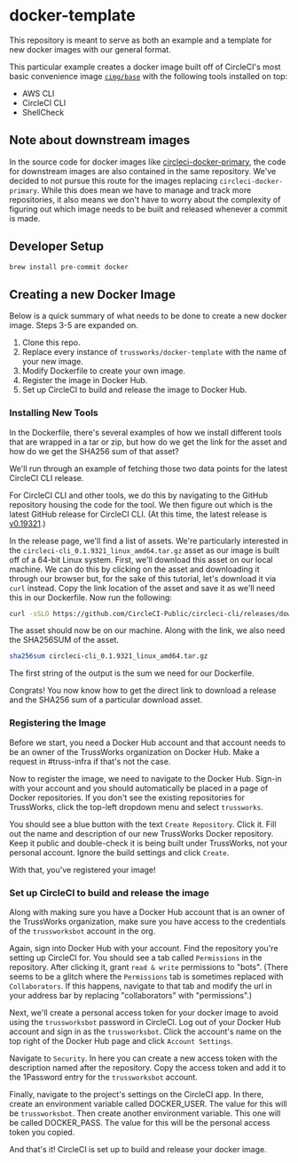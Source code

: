 # docker-template

This repository is meant to serve as both an example and a template for new docker images with our general format.

This particular example creates a docker image built off of CircleCI's most basic convenience image [`cimg/base`](https://hub.docker.com/r/cimg/base) with the following tools installed on top:

- AWS CLI
- CircleCI CLI
- ShellCheck

## Note about downstream images

In the source code for docker images like [circleci-docker-primary](https://github.com/trussworks/circleci-docker-primary), the code for downstream images are also contained in the same repository. We've decided to not pursue this route for the images replacing `circleci-docker-primary`. While this does mean we have to manage and track more repositories, it also means we don't have to worry about the complexity of figuring out which image needs to be built and released whenever a commit is made.

## Developer Setup

```sh
brew install pre-commit docker
```

## Creating a new Docker Image

Below is a quick summary of what needs to be done to create a new docker image. Steps 3-5 are expanded on.

1. Clone this repo.
2. Replace every instance of `trussworks/docker-template` with the name of your new image.
3. Modify Dockerfile to create your own image.
4. Register the image in Docker Hub.
5. Set up CircleCI to build and release the image to Docker Hub.

### Installing New Tools

In the Dockerfile, there's several examples of how we install different tools that are wrapped in a tar or zip, but how do we get the link for the asset and how do we get the SHA256 sum of that asset?

We'll run through an example of fetching those two data points for the latest CircleCI CLI release.

For CircleCI CLI and other tools, we do this by navigating to the GitHub repository housing the code for the tool. We then figure out which is the latest GitHub release for CircleCI CLI. (At this time, the latest release is [v0.19321](https://github.com/CircleCI-Public/circleci-cli/releases/tag/v0.1.9321).)

In the release page, we'll find a list of assets. We're particularly interested in the `circleci-cli_0.1.9321_linux_amd64.tar.gz` asset as our image is built off of a 64-bit Linux system. First, we'll download this asset on our local machine. We can do this by clicking on the asset and downloading it through our browser but, for the sake of this tutorial, let's download it via `curl` instead. Copy the link location of the asset and save it as we'll need this in our Dockerfile. Now run the following:

```sh
curl -sSLO https://github.com/CircleCI-Public/circleci-cli/releases/download/v0.1.9321/circleci-cli_0.1.9321_linux_amd64.tar.gz
```

The asset should now be on our machine. Along with the link, we also need the SHA256SUM of the asset.

```sh
sha256sum circleci-cli_0.1.9321_linux_amd64.tar.gz
```

The first string of the output is the sum we need for our Dockerfile.

Congrats! You now know how to get the direct link to download a release and the SHA256 sum of a particular download asset.

### Registering the Image

Before we start, you need a Docker Hub account and that account needs to be an owner of the TrussWorks organization on Docker Hub. Make a request in #truss-infra if that's not the case.

Now to register the image, we need to navigate to the Docker Hub. Sign-in with your account and you should automatically be placed in a page of Docker repositories. If you don't see the existing repositories for TrussWorks, click the top-left dropdown menu and select `trussworks`.

You should see a blue button with the text `Create Repository`. Click it. Fill out the name and description of our new TrussWorks Docker repository. Keep it public and double-check it is being built under TrussWorks, not your personal account. Ignore the build settings and click `Create`.

With that, you've registered your image!

### Set up CircleCI to build and release the image

Along with making sure you have a Docker Hub account that is an owner of the TrussWorks organization, make sure you have access to the credentials of the `trussworksbot` account in the org.

Again, sign into Docker Hub with your account. Find the repository you're setting up CircleCI for. You should see a tab called `Permissions` in the repository. After clicking it, grant `read & write` permissions to "bots". (There seems to be a glitch where the `Permissions` tab is sometimes replaced with `Collaborators`. If this happens, navigate to that tab and modify the url in your address bar by replacing "collaborators" with "permissions".)

Next, we'll create a personal access token for your docker image to avoid using the `trussworksbot` password in CircleCI. Log out of your Docker Hub account and sign in as the `trussworksbot`. Click the account's name on the top right of the Docker Hub page and click `Account Settings`.

Navigate to `Security`. In here you can create a new access token with the description named after the repository. Copy the access token and add it to the 1Password entry for the `trussworksbot` account.

Finally, navigate to the project's settings on the CircleCI app. In there, create an environment variable called DOCKER_USER. The value for this will be `trussworksbot`. Then create another environment variable. This one will be called DOCKER_PASS. The value for this will be the personal access token you copied.

And that's it! CircleCI is set up to build and release your docker image.
